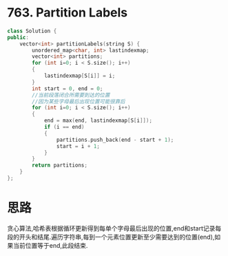 #  763. Partition Labels

```c++
class Solution {
public:
    vector<int> partitionLabels(string S) {
        unordered_map<char, int> lastindexmap;
        vector<int> partitions;
        for (int i=0; i < S.size(); i++)
        {
            lastindexmap[S[i]] = i;
        }
        int start = 0, end = 0; 
        //当前段落闭合所需要到达的位置
        //因为某些字母最后出现位置可能很靠后
        for (int i=0; i < S.size(); i++)
        {
            end = max(end, lastindexmap[S[i]]);
            if (i == end)
            {
                partitions.push_back(end - start + 1);
                start = i + 1;
            }
        }
        return partitions;
    }
};
```

# 思路

贪心算法,哈希表根据循环更新得到每单个字母最后出现的位置,end和start记录每段的开头和结尾.遍历字符串,每到一个元素位置更新至少需要达到的位置(end),如果当前位置等于end,此段结束.